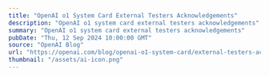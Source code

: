 ```yaml
---
title: "OpenAI o1 System Card External Testers Acknowledgements"
description: "OpenAI o1 system card external testers acknowledgements"
summary: "OpenAI o1 system card external testers acknowledgements"
pubDate: "Thu, 12 Sep 2024 10:00:00 GMT"
source: "OpenAI Blog"
url: "https://openai.com/blog/openai-o1-system-card/external-testers-acknowledgements"
thumbnail: "/assets/ai-icon.png"
---
```


